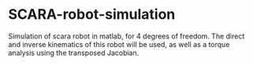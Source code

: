# SCARA-robot-simulation
Simulation of scara robot in matlab, for 4 degrees of freedom. The direct and inverse kinematics of this robot will be used, as well as a torque analysis using the transposed Jacobian.
